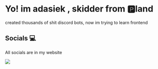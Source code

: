 <h1> Yo! im <b> adasiek </b>, skidder from 🅿️land </h1>

<p> created thousands of shit discord bots, now im trying to learn frontend</p>

<h2> Socials 💻 </h2> 

<p> All socials are in my <a href="https://adasiek.xyz" target="_blank" style="text-decoration: none">website</a> </p>

![](https://komarev.com/ghpvc/?username=adasiek193&color=blue)

